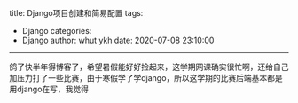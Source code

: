 title: Django项目创建和简易配置
tags:
  - Django
categories:
  - Django
author: whut ykh
date: 2020-07-08 23:10:00
---
鸽了快半年得博客了，希望暑假能好好捡起来，这学期网课确实很忙啊，还给自己加压力打了一些比赛，由于寒假学了学django，所以这学期的比赛后端基本都是用django在写，我觉得
